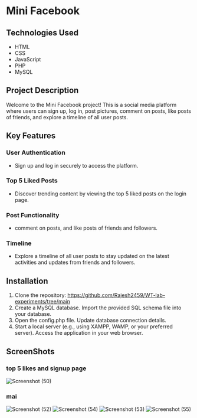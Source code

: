 # Mini Facebook

## Technologies Used
- HTML
- CSS
- JavaScript
- PHP
- MySQL

## Project Description
Welcome to the Mini Facebook project! This is a social media platform where users can sign up, log in, post pictures, comment on posts, like posts of friends, and explore a timeline of all user posts.

## Key Features

### User Authentication
- Sign up and log in securely to access the platform.


### Top 5 Liked Posts
- Discover trending content by viewing the top 5 liked posts on the login page.

### Post Functionality
- comment on posts, and like posts of friends and followers.

### Timeline
- Explore a timeline of all user posts to stay updated on the latest activities and updates from friends and followers.

## Installation


1. Clone the repository:
   https://github.com/Rajesh2459/WT-lab-experiments/tree/main
2. Create a MySQL database. Import the provided SQL schema file into your database.
3. Open the config.php file. Update database connection details.
4. Start a local server (e.g., using XAMPP, WAMP, or your preferred server). Access the application in your web browser.

## ScreenShots
### top 5 likes and signup page
![Screenshot (50)](https://github.com/Rajesh2459/WT-lab-experiments/assets/131291830/31078da1-a39e-4fa8-b2c5-3a03c16b2bb0)
### mai
![Screenshot (52)](https://github.com/Rajesh2459/WT-lab-experiments/assets/131291830/4b0b6bf7-825e-47e4-ba2f-8f2b861be041)
![Screenshot (54)](https://github.com/Rajesh2459/WT-lab-experiments/assets/131291830/0acce14a-d3a3-47f3-b241-097a57173bdd)
![Screenshot (53)](https://github.com/Rajesh2459/WT-lab-experiments/assets/131291830/6b46d206-7861-4aec-85d4-bed1b8f2a1ac)
![Screenshot (55)](https://github.com/Rajesh2459/WT-lab-experiments/assets/131291830/5e2b8826-4c4e-4e5b-bcfd-2e75ea6e8259)
